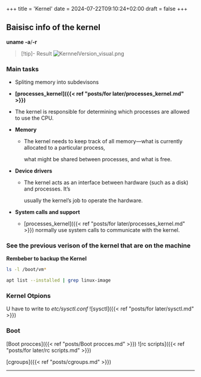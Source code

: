 +++
title = 'Kernel'
date = 2024-07-22T09:10:24+02:00
draft = false
+++


## Baisisc info of the kernel 
**uname -a**/**-r**
>[!tip]- Result 
>![KernnelVersion_visual.png](/Notes/KernnelVersion_visual.png)

### Main tasks
-   Spliting memory into subdevisons
-   **[processes_kernel]({{< ref "posts/for later/processes_kernel.md" >}})**

-   The kernel is responsible for determining which processes are allowed to use the CPU.

-   **Memory**
	-   The kernel needs to keep track of all memory—what is currently allocated to a particular process,
	    
	    what might be shared between processes, and what is free.  
	    

-   **Device drivers**
	-   The kernel acts as an interface between hardware (such as a disk) and processes. It’s
	    
	    usually the kernel’s job to operate the hardware.  
	    

-   **System calls and support**
	-   [processes_kernel]({{< ref "posts/for later/processes_kernel.md" >}}) normally use system calls to communicate with the kernel.


### See the previous verison of the kernel that are on the machine
**Rembeber to backup the Kernel**

```bash 
ls -l /boot/vm*
```

```bash
apt list --installed | grep linux-image
```

### Kernel Otpions
U have to write to *etc/sysctl.conf*
![sysctl]({{< ref "posts/for later/sysctl.md" >}})




### Boot 
[Boot procces]({{< ref "posts/Boot procces.md" >}})
![rc scripts]({{< ref "posts/for later/rc scripts.md" >}})


[cgroups]({{< ref "posts/cgroups.md" >}})




--- 

